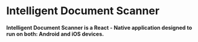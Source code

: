 # Intelligent Document Scanner


#### Intelligent Document Scanner is a React - Native application designed to run on both: Android and iOS devices.
